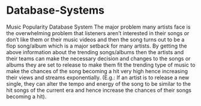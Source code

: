 # Database-Systems
Music Popularity Database System
The major problem many artists face is the overwhelming problem that listeners aren’t interested in their songs or don’t like them or their music videos and then the song turns out to be a flop song/album which is a major setback for many artists. By getting the above information about the trending songs/albums then the artists and their teams can make the necessary decision and changes to the songs or albums they are set to release to make them fit the trending type of music to make the chances of the song becoming a hit very high hence increasing their views and streams exponentially. (E.g.: If an artist is to release a new single, they can alter the
tempo and energy of the song to be similar to the hit songs of the current era and hence increase the chances of their songs becoming a hit).
